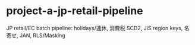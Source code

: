 # project-a-jp-retail-pipeline
JP retail/EC batch pipeline: holidays/連休, 消費税 SCD2, JIS region keys, 名寄せ, JAN, RLS/Masking
